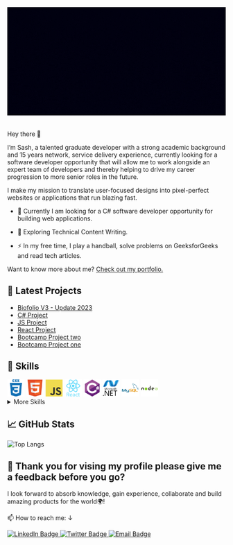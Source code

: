 
<div align="center">
  <img src="img/bannerSashko.gif" width=100% height="250"/>
</div>
<br>

Hey there 👋

I’m Sash, a talented graduate developer with a strong academic background and 15 years network, service delivery experience, currently looking for a software developer opportunity that will allow me to work alongside an expert team of developers and thereby helping to drive my career progression to more senior roles in the future. 

I make my mission to translate user-focused designs into pixel-perfect websites or applications that run blazing fast.  

- :telescope: Currently I am looking for a C# software developer opportunity for building web applications.

- :seedling: Exploring Technical Content Writing.

- :zap: In my free time, I play a handball, solve problems on GeeksforGeeks and read tech articles.


Want to know more about me? [Check out my portfolio.](https://#/)


## 📝 Latest Projects


<!-- BLOG-POST-LIST:START -->
- [Biofolio V3 - Update 2023](https://#)
- [C# Project](https://#)
- [JS Project](https://sashkoristovski.github.io/bankist/)
- [React Project](https://#)
- [Bootcamp Project two](https://sashkoristovski.github.io/Ohmyfood/)
- [Bootcamp Project one](https://sashkoristovski.github.io/OpenClassFirstProject/)
<!-- BLOG-POST-LIST:END -->

  ## 💼 Skills

<div>
  <img src="https://github.com/devicons/devicon/blob/master/icons/css3/css3-plain-wordmark.svg"  title="CSS3" alt="CSS" width="40" height="40"/>
  <img src="https://github.com/devicons/devicon/blob/master/icons/html5/html5-original.svg" title="HTML5" alt="HTML" width="40" height="40"/>
  <img src="https://github.com/devicons/devicon/blob/master/icons/javascript/javascript-original.svg" title="JavaScript" alt="JavaScript" width="40" height="40"/>
  <img src="https://github.com/devicons/devicon/blob/master/icons/react/react-original-wordmark.svg" title="React" alt="React" width="40" height="40"/>
  <img src="https://github.com/devicons/devicon/blob/1119b9f84c0290e0f0b38982099a2bd027a48bf1/icons/csharp/csharp-original.svg" title="Spring" alt="C#" width="40" height="40"/>
  <img src="https://github.com/devicons/devicon/blob/1119b9f84c0290e0f0b38982099a2bd027a48bf1/icons/dot-net/dot-net-original-wordmark.svg" title="Spring" alt="C#" width="40" height="40"/>
   <img src="https://github.com/devicons/devicon/blob/master/icons/mysql/mysql-original-wordmark.svg" title="MySQL"  alt="MySQL" width="40" height="40"/>
  <img src="https://github.com/devicons/devicon/blob/master/icons/nodejs/nodejs-original-wordmark.svg" title="NodeJS" alt="NodeJS" width="40" height="40"/>
</div>

<details>
<summary>More Skills</summary>
<br>

![](https://img.shields.io/badge/Style-Bootstrap-informational?style=flat&logo=Bootstrap-CSS&logoColor=white&color=4AB197)
![](https://img.shields.io/badge/Style-Sass-informational?style=flat&logo=Sass&logoColor=white&color=4AB197)
<br>

![](https://img.shields.io/badge/Test-Jest-informational?style=flat&logo=jest&logoColor=white&color=4AB197)
![](https://img.shields.io/badge/Test-Mocha-informational?style=flat&logo=Mocha&logoColor=white&color=4AB197)
<br>
 
![](https://img.shields.io/badge/Tools-Netlify-informational?style=flat&logo=netlify&logoColor=white&color=4AB197)
![](https://img.shields.io/badge/Tools-Actions-informational?style=flat&logo=github-actions&logoColor=white&color=4AB197)
![](https://img.shields.io/badge/Tools-NPM-informational?style=flat&logo=npm&logoColor=white&color=4AB197)
![](https://img.shields.io/badge/Tools-Postman-informational?style=flat&logo=Postman&logoColor=white&color=4AB197)
![](https://img.shields.io/badge/Tools-GitHub-informational?style=flat&logo=GitHub&logoColor=white&color=4AB197)
![](https://img.shields.io/badge/Tools-GitLab-informational?style=flat&logo=GitLab&logoColor=white&color=4AB197)
![](https://img.shields.io/badge/Tools-Bitbucket-informational?style=flat&logo=Bitbucket&logoColor=white&color=4AB197)
![](https://img.shields.io/badge/Tools-Jira-informational?style=flat&logo=Jira-Software&logoColor=white&color=4AB197)

<!---
![](https://img.shields.io/badge/Code-React-informational?style=flat&logo=react&logoColor=white&color=4AB197)
![](https://img.shields.io/badge/Code-JavaScript-informational?style=flat&logo=JavaScript&logoColor=white&color=4AB197)
![](https://img.shields.io/badge/Code-CSharp-informational?style=flat&logo=c-sharp&logoColor=white&color=4AB197)
![](https://img.shields.io/badge/Code-.NET-informational?style=flat&logo=.net&logoColor=white&color=4AB197)
![](https://img.shields.io/badge/Code-MySQL-informational?style=flat&logo=MySQL&logoColor=white&color=4AB197)


![](https://img.shields.io/badge/Code-Phyton-informational?style=flat&logo=Phyton&logoColor=white&color=4AB197)
![](https://img.shields.io/badge/Code-SwiftUI-informational?style=flat&logo=swift&logoColor=white&color=4AB197)
![](https://img.shields.io/badge/Test-Cypress-informational?style=flat&logo=Cypress&logoColor=white&color=4AB197)
![](https://img.shields.io/badge/Test-Jasmine-informational?style=flat&logo=Jasmine&logoColor=white&color=4AB197)
![](https://img.shields.io/badge/Style-Stylus-informational?style=flat&logo=Stylus&logoColor=white&color=4AB197)
![](https://img.shields.io/badge/Tools-Docker-informational?style=flat&logo=docker&logoColor=white&color=4AB197)
![](https://img.shields.io/badge/Tools-Pivotal-informational?style=flat&logo=Pivotal-Tracker&logoColor=white&color=4AB197)
![](https://img.shields.io/badge/Tools-NGINX-informational?style=flat&logo=nginx&logoColor=white&color=4AB197)
![](https://img.shields.io/badge/Tools-Jenkins-informational?style=flat&logo=jenkins&logoColor=white&color=4AB197)
![](https://img.shields.io/badge/Tools-SonarQube-informational?style=flat&logo=SonarQube&logoColor=white&color=4AB197)
![](https://img.shields.io/badge/Tools-Photoshop-informational?style=flat&logo=Adobe-Photoshop&logoColor=white&color=4AB197)
![](https://img.shields.io/badge/Tools-Illustrator-informational?style=flat&logo=Adobe-Illustrator&logoColor=white&color=4AB197)
![](https://img.shields.io/badge/Tools-AdobeXD-informational?style=flat&logo=Adobe-XD&logoColor=white&color=4AB197)
![](https://img.shields.io/badge/Tools-Clubhouse-informational?style=flat&logo=Clubhouse&logoColor=white&color=4AB197)
-->
</details>

## &#x1f4c8; GitHub Stats

![Top Langs](https://github-readme-stats-git-masterrstaa-rickstaa.vercel.app/api/top-langs/?username=sashkoristovski&theme=tokyonight)

## 📣 Thank you for vising my profile please give me a feedback before you go?

I look forward to absorb knowledge, gain experience, collaborate and build amazing products for the world🌍!

:mailbox: How to reach me: ↓
<br>
    <div id="badges">
    <a href="https://www.linkedin.com//in/sashko-ristovski">
      <img src="https://img.shields.io/badge/LinkedIn-blue?style=for-the-badge&logo=linkedin&logoColor=white" alt="LinkedIn Badge"/>
    </a>
    <a href="https://twitter.com/SashkoRistovsk2">
      <img src="https://img.shields.io/badge/Twitter-orange?style=for-the-badge&logo=twitter&logoColor=white" alt="Twitter Badge"/>
      </a>
     <a href="mailto:sashko.ristovski@yahoo.co.uk">
      <img src="https://img.shields.io/badge/Gmail-D14836?style=for-the-badge&logo=gmail&logoColor=white" alt="Email Badge"/>
      </a>
    </div>

